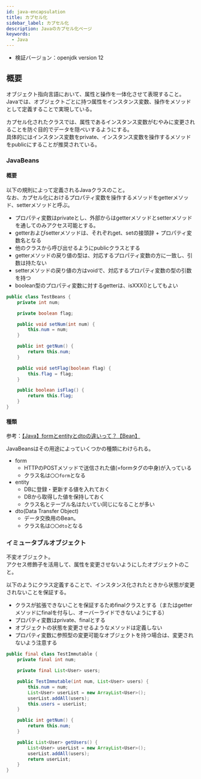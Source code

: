 ```yaml
---
id: java-encapsulation
title: カプセル化
sidebar_label: カプセル化
description: Javaのカプセル化ページ
keywords:
  - Java
---
```


- 検証バージョン：openjdk version 12

## 概要
オブジェクト指向言語において、属性と操作を一体化させて表現すること。  
Javaでは、オブジェクトごとに持つ属性をインスタンス変数、操作をメソッドとして定義することで実現している。

カプセル化されたクラスでは、属性であるインスタンス変数がむやみに変更されることを防ぐ目的でデータを隠ぺいするようにする。  
具体的にはインスタンス変数をprivate、インスタンス変数を操作するメソッドをpublicにすることが推奨されている。

### JavaBeans
#### 概要
以下の規則によって定義されるJavaクラスのこと。  
なお、カプセル化におけるプロパティ変数を操作するメソッドをgetterメソッド、setterメソッドと呼ぶ。

- プロパティ変数はprivateとし、外部からはgetterメソッドとsetterメソッドを通してのみアクセス可能とする。
- getterおよびsetterメソッドは、それぞれget、setの接頭辞 + プロパティ変数名となる
- 他のクラスから呼び出せるようにpublicクラスとする
- getterメソッドの戻り値の型は、対応するプロパティ変数の方に一致し、引数は持たない
- setterメソッドの戻り値の方はvoidで、対応するプロパティ変数の型の引数を持つ
- boolean型のプロパティ変数に対するgetterは、isXXX()としてもよい

```java
public class TestBeans {
    private int num;

    private boolean flag;

    public void setNum(int num) {
        this.num = num;
    }

    public int getNum() {
        return this.num;
    }

    public void setFlag(boolean flag) {
        this.flag = flag;
    }

    public boolean isFlag() {
        return this.flag;
    }
}
```

#### 種類
参考：[【Java】formとentityとdtoの違いって？【Bean】](https://qiita.com/mtanabe/items/c879d233d297eda288d4)

JavaBeansはその用途によっていくつかの種類にわけられる。

- form
  - HTTPのPOSTメソッドで送信された値(=formタグの中身)が入っている
  - クラス名は`〇〇form`となる
- entity
  - DBに登録・更新する値を入れておく
  - DBから取得した値を保持しておく
  - クラス名とテーブル名はたいてい同じになることが多い
- dto(Data Transfer Object)
  - データ交換用のBean。
  - クラス名は`〇〇dto`となる

### イミュータブルオブジェクト
不変オブジェクト。  
アクセス修飾子を活用して、属性を変更させないようにしたオブジェクトのこと。

以下のようにクラス定義することで、インスタンス化されたときから状態が変更されないことを保証する。

- クラスが拡張できないことを保証するためfinalクラスとする（またはgetterメソッドにfinalを付与し、オーバーライドできないようにする）
- プロパティ変数はprivate、finalとする
- オブジェクトの状態を変更させるようなメソッドは定義しない
- プロパティ変数に参照型の変更可能なオブジェクトを持つ場合は、変更されないよう注意する

```java
public final class TestImmutable {
    private final int num;

    private final List<User> users;

    public TestImmutable(int num, List<User> users) {
        this.num = num;
        List<User> userList = new ArrayList<User>();
        userList.addAll(users);
        this.users = userList;
    }

    public int getNum() {
        return this.num;
    }

    public List<User> getUsers() {
        List<User> userList = new ArrayList<User>();
        userList.addAll(users);
        return userList;
    }
}
```